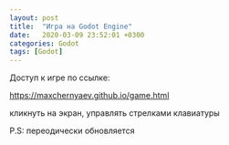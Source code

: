 ```yaml
---
layout: post
title:  "Игра на Godot Engine"
date:   2020-03-09 23:52:01 +0300
categories: Godot
tags: [Godot]
---
```


Доступ к игре по ссылке:

  https://maxchernyaev.github.io/game.html
  
  кликнуть на экран, управлять стрелками клавиатуры



P.S: переодически обновляется
